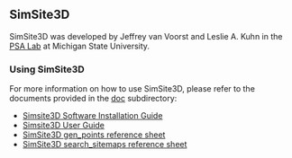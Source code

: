 ## SimSite3D

SimSite3D was developed by Jeffrey van Voorst and Leslie A. Kuhn in the [PSA Lab](http://www.kuhnlab.bmb.msu.edu) at Michigan State University.

### Using SimSite3D

For more information on how to use SimSite3D, please refer to the documents provided in the [doc](./doc) subdirectory:

- [Simsite3D Software Installation Guide](./doc/SimSite3D_Install_Guide.pdf)
- [Simsite3D User Guide](./doc/SimSite3D_User_Guide.pdf)
- [SimSite3D gen_points reference sheet](./doc/SimSite3D-gen_points-ref-sheet.pdf)
- [SimSite3D search_sitemaps reference sheet](./doc/SimSite3D-search_sitemaps-ref-sheet.pdf)